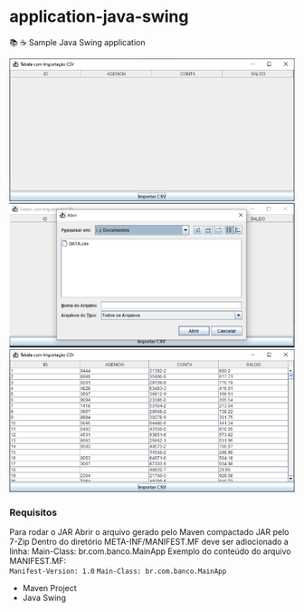 # application-java-swing
📚 ☕️ Sample Java Swing application


![alt tag](https://github.com/georgedssantos/application-java-swing/blob/main/documentacao/tela-1.PNG)
![alt tag](https://github.com/georgedssantos/application-java-swing/blob/main/documentacao/tela-2.PNG)
![alt tag](https://github.com/georgedssantos/application-java-swing/blob/main/documentacao/tela-3.PNG)

### Requisitos
Para rodar o JAR
Abrir o arquivo gerado pelo Maven compactado JAR pelo 7-Zip
Dentro do diretório META-INF/MANIFEST.MF deve ser adiocionado a linha:
Main-Class: br.com.banco.MainApp
Exemplo do conteúdo do arquivo MANIFEST.MF: </br>
`Manifest-Version: 1.0`
`Main-Class: br.com.banco.MainApp`


* Maven Project
* Java Swing

